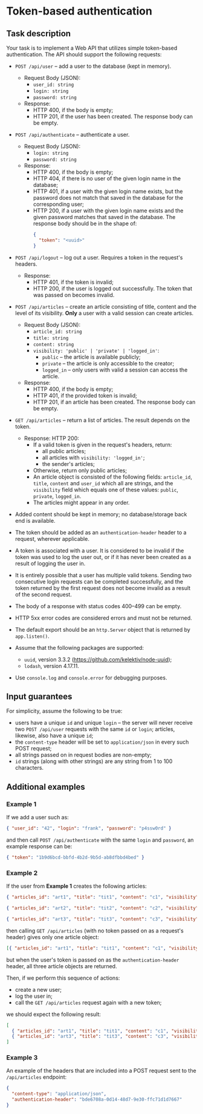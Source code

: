 # Token-based authentication

## Task description

Your task is to implement a Web API that utilizes simple token-based authentication.
The API should support the following requests:

* `POST /api/user` – add a user to the database (kept in memory).
  * Request Body (JSON):
    * `user_id: string`
    * `login: string`
    * `password: string`
  * Response:
    * HTTP 400, if the body is empty;
    * HTTP 201, if the user has been created. The response body can be empty.

* `POST /api/authenticate` – authenticate a user.
  * Request Body (JSON):
    * `login: string`
    * `password: string`
  * Response:
    * HTTP 400, if the body is empty;
    * HTTP 404, if there is no user of the given login name in the database;
    * HTTP 401, if a user with the given login name exists, but the password does not match that saved in the database for the corresponding user;
    * HTTP 200, if a user with the given login name exists and the given password matches that saved in the database. The response body should be in the shape of:
      ```json
      {
        "token": "<uuid>"
      }
      ```

* `POST /api/logout` – log out a user. Requires a token in the request's headers.
  * Response:
    * HTTP 401, if the token is invalid;
    * HTTP 200, if the user is logged out successfully. The token that was passed on becomes invalid.

* `POST /api/articles` – create an article consisting of title, content and the level of its visibility. **Only** a user with a valid session can create articles.
  * Request Body (JSON):
    * `article_id: string`
    * `title: string`
    * `content: string`
    * `visibility: 'public' | 'private' | 'logged_in'`:
      * `public` – the article is available publicly;
      * `private` – the article is only accessible to the creator;
      * `logged_in` – only users with valid a session can access the article.
  * Response:
    * HTTP 400, if the body is empty;
    * HTTP 401, if the provided token is invalid;
    * HTTP 201, if an article has been created. The response body can be empty.

* `GET /api/articles` – return a list of articles. The result depends on the token.
  * Response: HTTP 200:
    * If a valid token is given in the request's headers, return:
      * all public articles;
      * all articles with `visibility: 'logged_in'`;
      * the sender's articles;
    * Otherwise, return only public articles;
    * An article object is consisted of the following fields: `article_id`, `title`, `content` and
      `user_id` which all are strings, and the `visibility` field which equals one of these values:
      `public`, `private`, `logged_in`.
    * The articles might appear in any order.

* Added content should be kept in memory; no database/storage back end is available.
* The token should be added as an `authentication-header` header to a request, wherever applicable.
* A token is associated with a user. It is considered to be invalid if the token was used to log the user out, or if it has never been created as a result of logging the user in.
* It is entirely possible that a user has multiple valid tokens. Sending two consecutive login requests can be completed successfully, and the token returned by the first request does not become invalid as a result of the second request.
* The body of a response with status codes 400–499 can be empty.
* HTTP 5xx error codes are considered errors and must not be returned.
* The default export should be an `http.Server` object that is returned by `app.listen()`.
* Assume that the following packages are supported:
  * `uuid`, version 3.3.2 (https://github.com/kelektiv/node-uuid);
  * `lodash`, version 4.17.11.
* Use `console.log` and `console.error` for debugging purposes.

## Input guarantees

For simplicity, assume the following to be true:

* users have a unique `id` and unique `login` – the server will never receive two `POST /api/user` requests with the same `id` or `login`; articles, likewise, also have a unique `id`;
* the `content-type` header will be set to `application/json` in every such POST request;
* all strings passed on in request bodies are non-empty;
* `id` strings (along with other strings) are any string from 1 to 100 characters.

## Additional examples

### Example 1

If we add a user such as:

```json
{ "user_id": "42", "login": "frank", "password": "p4ssw0rd" }
```

and then call `POST /api/authenticate` with the same `login` and `password`, an example response can be:

```json
{ "token": "1b9d6bcd-bbfd-4b2d-9b5d-ab8dfbbd4bed" }
```

### Example 2

If the user from **Example 1** creates the following articles:

```json
{ "articles_id": "art1", "title": "tit1", "content": "c1", "visibility": "public" }
```
```json
{ "articles_id": "art2", "title": "tit2", "content": "c2", "visibility": "private" }
```
```json
{ "articles_id": "art3", "title": "tit3", "content": "c3", "visibility": "logged_in" }
```

then calling `GET /api/articles` (with no token passed on as a request's header) gives only one article object:

```json
[{ "articles_id": "art1", "title": "tit1", "content": "c1", "visibility": "public", "user_id": "42" }]
```

but when the user's token is passed on as the `authentication-header` header, all three article objects are returned.

Then, if we perform this sequence of actions:

* create a new user;
* log the user in;
* call the `GET /api/articles` request again with a new token;

we should expect the following result:

```json
[
  { "articles_id": "art1", "title": "tit1", "content": "c1", "visibility": "public", "user_id": "42" },
  { "articles_id": "art3", "title": "tit3", "content": "c3", "visibility": "logged_in", "user_id": "42" }
]
```

### Example 3

An example of the headers that are included into a POST request sent to the `/api/articles` endpoint:

```json
{
  "content-type": "application/json",
  "authentication-header": "bde6708a-0d14-48d7-9e30-ffc71d1d7667"
}
```
